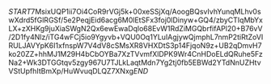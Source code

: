 $START$7MsixUQP1ii7Oi4CoR9rVGj5k+00xeSSjXq/AoogBQsvIvhYunqMLhv0swXdrd5fGlRGSf/5e2PeqjEid6acg6M0lEtSFx3foj0lDinyw+GQ4/zbyCTIqMbYxLX+zXHKg9juXiaSWgN2Qx6ewEwaDqlo68EvW1RdZiMGQbrfifAPl20+B76vV/2D1fy4Nlz/iTG4wFCj5io9Ygyvb+VQU0Oq1YLuIAgjywQjmphL7nmP2tiRtZoVIRULJAVYpK6I1xfnspW7V4dV8cSMsXR8VHXDtS3p14FjqoN9z+UB2qDmvH7ko20ZZ+hhMJ1M29H4bCbOYBa7XzTVvmfXlDPK9Wr4CnHDoELdQRuhe5FzNa2+Wk3DTGGtqv5zgy967U7TJLkLaqtMdn7Yg2tj0fb5EBWd2YTdNnUZHtvVStUpfhItBmXp/HuWvuqDLQZ7XNxg$END$